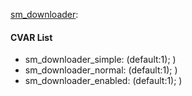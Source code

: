[sm_downloader](plugins/sm_downloader.smx?raw=true): 
#### CVAR List
 * sm_downloader_simple: (default:1);)
 * sm_downloader_normal: (default:1);)
 * sm_downloader_enabled: (default:1);)
